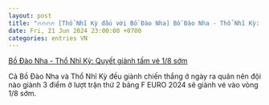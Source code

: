 ```yaml
---
layout: post
title: "🔥🔥🔥🔥 [Thổ Nhĩ Kỳ đấu với Bồ Đào Nha] Bồ Đào Nha - Thổ Nhĩ Kỳ: Quyết giành tấm vé 1/8 sớm"
date: Fri, 21 Jun 2024 23:00:00 +0700
categories: entries VN
---
```

[Bồ Đào Nha - Thổ Nhĩ Kỳ: Quyết giành tấm vé 1/8 sớm](https://baotintuc.vn/bong-da/bo-dao-nha-tho-nhi-ky-quyet-gianh-tam-ve-18-som-20240622141249379.htm)

Cả Bồ Đào Nha và Thổ Nhĩ Kỳ đều giành chiến thắng ở ngày ra quân nên đội nào giành 3 điểm ở lượt trận thứ 2 bảng F EURO 2024 sẽ giành vé vào vòng 1/8 sớm.

